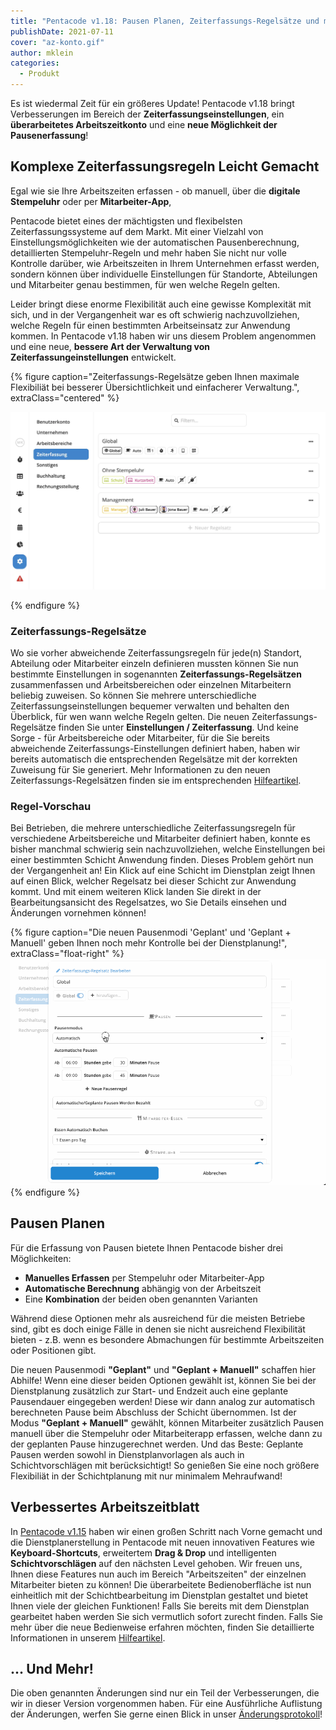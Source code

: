 ```yaml
---
title: "Pentacode v1.18: Pausen Planen, Zeiterfassungs-Regelsätze und mehr"
publishDate: 2021-07-11
cover: "az-konto.gif"
author: mklein
categories:
  - Produkt
---
```


Es ist wiedermal Zeit für ein größeres Update! Pentacode v1.18 bringt Verbesserungen im Bereich der **Zeiterfassungseinstellungen**, ein **überarbeitetes Arbeitszeitkonto** und eine **neue Möglichkeit der Pausenerfassung**!

## Komplexe Zeiterfassungsregeln Leicht Gemacht

Egal wie sie Ihre Arbeitszeiten erfassen - ob manuell, über die **digitale Stempeluhr** oder per **Mitarbeiter-App**,

Pentacode bietet eines der mächtigsten und flexibelsten Zeiterfassungssysteme auf dem Markt. Mit einer Vielzahl von
Einstellungsmöglichkeiten wie der automatischen Pausenberechnung, detaillierten Stempeluhr-Regeln und mehr haben Sie
nicht nur volle Kontrolle darüber, wie Arbeitszeiten in Ihrem Unternehmen erfasst werden, sondern können über
individuelle Einstellungen für Standorte, Abteilungen und Mitarbeiter genau bestimmen, für wen welche Regeln gelten.

Leider bringt diese enorme Flexibilität auch eine gewisse Komplexität mit sich, und in der Vergangenheit war es oft
schwierig nachzuvollziehen, welche Regeln für einen bestimmten Arbeitseinsatz zur Anwendung kommen. In Pentacode v1.18
haben wir uns diesem Problem angenommen und eine neue, **bessere Art der Verwaltung von Zeiterfassungeinstellungen**
entwickelt.

{% figure caption="Zeiterfassungs-Regelsätze geben Ihnen maximale Flexibiliät bei besserer Übersichtlichkeit und einfacherer Verwaltung.", extraClass="centered" %}

<img src="regelsaetze.webp">

{% endfigure %}

### Zeiterfassungs-Regelsätze

Wo sie vorher abweichende Zeiterfassungsregeln für jede(n) Standort, Abteilung oder Mitarbeiter einzeln definieren
mussten können Sie nun bestimmte Einstellungen in sogenannten **Zeiterfassungs-Regelsätzen** zusammenfassen und
Arbeitsbereichen oder einzelnen Mitarbeitern beliebig zuweisen. So können Sie mehrere unterschiedliche
Zeiterfassungseinstellungen bequemer verwalten und behalten den Überblick, für wen wann welche Regeln gelten. Die neuen
Zeiterfassungs-Regelsätze finden Sie unter **Einstellungen / Zeiterfassung**. Und keine Sorge - für Arbeitsbereiche oder
Mitarbeiter, für die Sie bereits abweichende Zeiterfassungs-Einstellungen definiert haben, haben wir bereits automatisch
die entsprechenden Regelsätze mit der korrekten Zuweisung für Sie generiert. Mehr Informationen zu den neuen
Zeiterfassungs-Regelsätzen finden sie im entsprechenden [Hilfeartikel](/hilfe/handbuch/einstellungen/zeiterfassung).

### Regel-Vorschau

Bei Betrieben, die mehrere unterschiedliche Zeiterfassungsregeln für verschiedene Arbeitsbereiche und Mitarbeiter
definiert haben, konnte es bisher manchmal schwierig sein nachzuvollziehen, welche Einstellungen bei einer bestimmten
Schicht Anwendung finden. Dieses Problem gehört nun der Vergangenheit an! Ein Klick auf eine Schicht im Dienstplan zeigt
Ihnen auf einen Blick, welcher Regelsatz bei dieser Schicht zur Anwendung kommt. Und mit einem weiteren Klick landen Sie
direkt in der Bearbeitungsansicht des Regelsatzes, wo Sie Details einsehen und Änderungen vornehmen können!

{% figure caption="Die neuen Pausenmodi 'Geplant' und 'Geplant + Manuell' geben Ihnen noch mehr Kontrolle bei der Dienstplanung!", extraClass="float-right" %}
<img src="geplante_pausen.gif">
{% endfigure %}

## Pausen Planen

Für die Erfassung von Pausen bietete Ihnen Pentacode bisher drei Möglichkeiten:

- **Manuelles Erfassen** per Stempeluhr oder Mitarbeiter-App
- **Automatische Berechnung** abhängig von der Arbeitszeit
- Eine **Kombination** der beiden oben genannten Varianten

Während diese Optionen mehr als ausreichend für die meisten Betriebe sind, gibt es doch einige Fälle in denen sie nicht
ausreichend Flexibilität bieten - z.B. wenn es besondere Abmachungen für bestimmte Arbeitszeiten oder Positionen gibt.

Die neuen Pausenmodi **"Geplant"** und **"Geplant + Manuell"** schaffen hier Abhilfe! Wenn eine dieser beiden Optionen
gewählt ist, können Sie bei der Dienstplanung zusätzlich zur Start- und Endzeit auch eine geplante Pausendauer
eingegeben werden! Diese wir dann analog zur automatisch berechneten Pause beim Abschluss der Schicht übernommen. Ist
der Modus **"Geplant + Manuell"** gewählt, können Mitarbeiter zusätzlich Pausen manuell über die Stempeluhr oder
Mitarbeiterapp erfassen, welche dann zu der geplanten Pause hinzugerechnet werden. Und das Beste: Geplante Pausen werden
sowohl in Dienstplanvorlagen als auch in Schichtvorschlägen mit berücksichtigt! So genießen Sie eine noch größere
Flexibiliät in der Schichtplanung mit nur minimalem Mehraufwand!

## Verbessertes Arbeitszeitblatt

In [Pentacode v1.15](/hilfe/aenderungsprotokoll/#1150) haben wir einen großen Schritt nach Vorne gemacht und die
Dienstplanerstellung in Pentacode mit neuen innovativen Features wie **Keyboard-Shortcuts**, erweitertem **Drag & Drop**
und intelligenten **Schichtvorschlägen** auf den nächsten Level gehoben. Wir freuen uns, Ihnen diese Features nun auch
im Bereich "Arbeitszeiten" der einzelnen Mitarbeiter bieten zu können! Die überarbeitete Bedienoberfläche ist nun
einheitlich mit der Schichtbearbeitung im Dienstplan gestaltet und bietet Ihnen viele der gleichen Funktionen! Falls Sie
bereits mit dem Dienstplan gearbeitet haben werden Sie sich vermutlich sofort zurecht finden. Falls Sie mehr über die
neue Bedienweise erfahren möchten, finden Sie detaillierte Informationen in unserem [Hilfeartikel](/hilfe/handbuch/mitarbeiter/arbeitszeiten/#das-arbeitszeitblatt).

## ... Und Mehr!

Die oben genannten Änderungen sind nur ein Teil der Verbesserungen, die wir in dieser Version vorgenommen haben. Für
eine Ausführliche Auflistung der Änderungen, werfen Sie gerne einen Blick in unser
[Änderungsprotokoll](/hilfe/aenderungsprotokoll/)!
